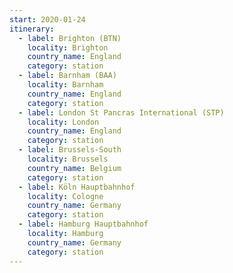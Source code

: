 ```yaml
---
start: 2020-01-24
itinerary:
  - label: Brighton (BTN)
    locality: Brighton
    country_name: England
    category: station
  - label: Barnham (BAA)
    locality: Barnham
    country_name: England
    category: station
  - label: London St Pancras International (STP)
    locality: London
    country_name: England
    category: station
  - label: Brussels-South
    locality: Brussels
    country_name: Belgium
    category: station
  - label: Köln Hauptbahnhof
    locality: Cologne
    country_name: Germany
    category: station
  - label: Hamburg Hauptbahnhof
    locality: Hamburg
    country_name: Germany
    category: station
---
```

